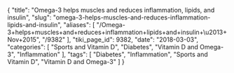 {
    "title": "Omega-3 helps muscles and reduces inflammation, lipids, and insulin",
    "slug": "omega-3-helps-muscles-and-reduces-inflammation-lipids-and-insulin",
    "aliases": [
        "/Omega-3+helps+muscles+and+reduces+inflammation+lipids+and+insulin+\u2013+Nov+2015",
        "/9382"
    ],
    "tiki_page_id": 9382,
    "date": "2018-03-03",
    "categories": [
        "Sports and Vitamin D",
        "Diabetes",
        "Vitamin D and Omega-3",
        "Inflammation"
    ],
    "tags": [
        "Diabetes",
        "Inflammation",
        "Sports and Vitamin D",
        "Vitamin D and Omega-3"
    ]
}